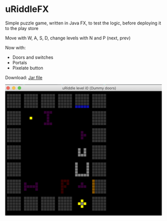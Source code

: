 # uRiddleFX

Simple puzzle game, written in Java FX, to test the logic, before deploying it to the play store

Move with W, A, S, D, change levels with N and P (next, prev)

Now with:

- Doors and switches
- Portals
- Pixelate button

Download: <a href="https://github.com/karsten314159/uRiddleFX/raw/master/out/artifacts/uRiddleFX/uRiddleFX.jar">Jar file</a>

![](preview.png "Preview")
